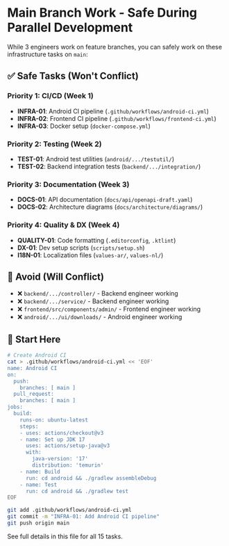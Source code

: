 # Main Branch Work - Safe During Parallel Development

While 3 engineers work on feature branches, you can safely work on these infrastructure tasks on `main`:

## ✅ Safe Tasks (Won't Conflict)

### Priority 1: CI/CD (Week 1)
- **INFRA-01**: Android CI pipeline (`.github/workflows/android-ci.yml`)
- **INFRA-02**: Frontend CI pipeline (`.github/workflows/frontend-ci.yml`)  
- **INFRA-03**: Docker setup (`docker-compose.yml`)

### Priority 2: Testing (Week 2)
- **TEST-01**: Android test utilities (`android/.../testutil/`)
- **TEST-02**: Backend integration tests (`backend/.../integration/`)

### Priority 3: Documentation (Week 3)
- **DOCS-01**: API documentation (`docs/api/openapi-draft.yaml`)
- **DOCS-02**: Architecture diagrams (`docs/architecture/diagrams/`)

### Priority 4: Quality & DX (Week 4)
- **QUALITY-01**: Code formatting (`.editorconfig`, `.ktlint`)
- **DX-01**: Dev setup scripts (`scripts/setup.sh`)
- **I18N-01**: Localization files (`values-ar/`, `values-nl/`)

## 🚫 Avoid (Will Conflict)
- ❌ `backend/.../controller/` - Backend engineer working
- ❌ `backend/.../service/` - Backend engineer working
- ❌ `frontend/src/components/admin/` - Frontend engineer working
- ❌ `android/.../ui/downloads/` - Android engineer working

## 🚀 Start Here

```bash
# Create Android CI
cat > .github/workflows/android-ci.yml << 'EOF'
name: Android CI
on:
  push:
    branches: [ main ]
  pull_request:
    branches: [ main ]
jobs:
  build:
    runs-on: ubuntu-latest
    steps:
    - uses: actions/checkout@v3
    - name: Set up JDK 17
      uses: actions/setup-java@v3
      with:
        java-version: '17'
        distribution: 'temurin'
    - name: Build
      run: cd android && ./gradlew assembleDebug
    - name: Test
      run: cd android && ./gradlew test
EOF

git add .github/workflows/android-ci.yml
git commit -m "INFRA-01: Add Android CI pipeline"
git push origin main
```

See full details in this file for all 15 tasks.
